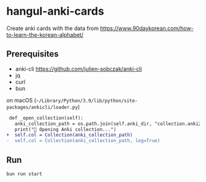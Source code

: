 # hangul-anki-cards

Create anki cards with the data from https://www.90daykorean.com/how-to-learn-the-korean-alphabet/

## Prerequisites

- anki-cli https://github.com/julien-sobczak/anki-cli
- jq
- curl
- bun

on macOS (`~/Library/Python/3.9/lib/python/site-packages/ankicli/loader.py`)

```diff
 def _open_collection(self):
   anki_collection_path = os.path.join(self.anki_dir, "collection.anki2")
   print("📂 Opening Anki collection...")
+  self.col = Collection(anki_collection_path)
-  self.col = Collection(anki_collection_path, log=True)
```

## Run

```bash
bun run start
```
